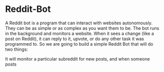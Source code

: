 # Reddit-Bot
A Reddit bot is a program that can interact with websites autonomously. They can be as simple or as complex as you want them to be.  The bot runs in the background and monitors a website. When it sees a change (like a post on Reddit), it can reply to it, upvote, or do any other task it was programmed to.
So we are going to build a simple Reddit Bot that will do two things:

It will monitor a particular subreddit for new posts, and when someone posts
